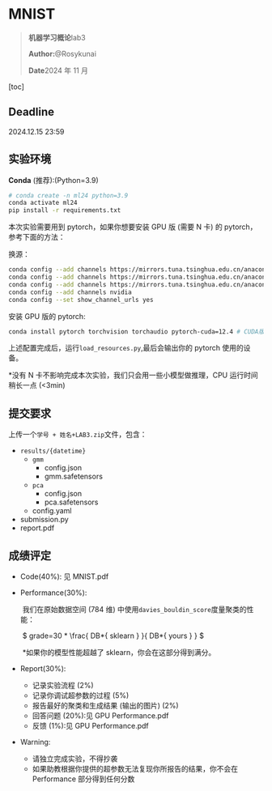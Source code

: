 # MNIST

> <p><strong>机器学习概论</strong>lab3</p>
> <p><strong>Author:</strong>@Rosykunai</p>
> <p><strong>Date</strong>2024 年 11 月</p>

[toc]

## Deadline

2024.12.15 23:59

## 实验环境

**Conda** (推荐):(Python=3.9)

```bash
# conda create -n ml24 python=3.9
conda activate ml24
pip install -r requirements.txt
```

本次实验需要用到 pytorch，如果你想要安装 GPU 版 (需要 N 卡) 的 pytorch，参考下面的方法：

换源：

```bash
conda config --add channels https://mirrors.tuna.tsinghua.edu.cn/anaconda/pkgs/free/
conda config --add channels https://mirrors.tuna.tsinghua.edu.cn/anaconda/pkgs/main/
conda config --add channels https://mirrors.tuna.tsinghua.edu.cn/anaconda/cloud/pytorch/
conda config --add channels nvidia
conda config --set show_channel_urls yes
```

安装 GPU 版的 pytorch:

```bash
conda install pytorch torchvision torchaudio pytorch-cuda=12.4 # CUDA版本
```

上述配置完成后，运行`load_resources.py`,最后会输出你的 pytorch 使用的设备。

\*没有 N 卡不影响完成本次实验，我们只会用一些小模型做推理，CPU 运行时间稍长一点 (<3min)

## 提交要求

上传一个`学号 + 姓名+LAB3.zip`文件，包含：

- `results/{datetime}`
  - `gmm`
    - config.json
    - gmm.safetensors
  - `pca`
    - config.json
    - pca.safetensors
  - config.yaml
- submission.py
- report.pdf

## 成绩评定

- Code(40%): 见 MNIST.pdf

- Performance(30%):

  ​ 我们在原始数据空间 (784 维) 中使用`davies_bouldin_score`度量聚类的性能：

  ​ $ grade=30 \* \frac{ DB*{ sklearn } }{ DB*{ yours } } $

  ​ \*如果你的模型性能超越了 sklearn，你会在这部分得到满分。

- Report(30%):

  - 记录实验流程 (2%)
  - 记录你调试超参数的过程 (5%)
  - 报告最好的聚类和生成结果 (输出的图片) (2%)
  - 回答问题 (20%):见 GPU Performance.pdf
  - 反馈 (1%):见 GPU Performance.pdf

- Warning:
  - 请独立完成实验，不得抄袭
  - 如果助教根据你提供的超参数无法复现你所报告的结果，你不会在 Performance 部分得到任何分数
